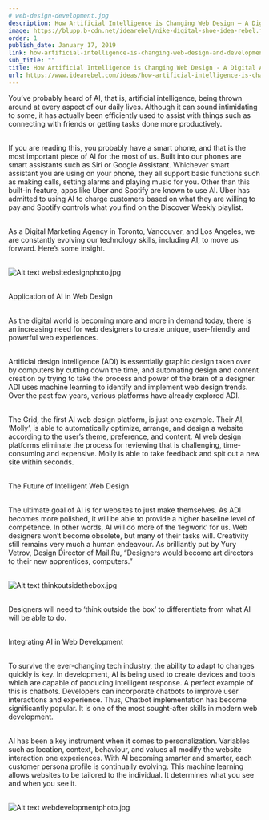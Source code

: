 ```yaml
---
# web-design-development.jpg
description: How Artificial Intelligence is Changing Web Design – A Digital Agency Perspective
image: https://blupp.b-cdn.net/idearebel/nike-digital-shoe-idea-rebel.jpeg?quality=80&width=800
order: 1
publish_date: January 17, 2019
link: how-artificial-intelligence-is-changing-web-design-and-development
sub_title: ""
title: How Artificial Intelligence is Changing Web Design - A Digital Agency Perspective | Idea Rebel
url: https://www.idearebel.com/ideas/how-artificial-intelligence-is-changing-web-design-and-development/
---
```

You’ve probably heard of AI, that is, artificial intelligence, being thrown around at every aspect of our daily lives. Although it can sound intimidating to some, it has actually been efficiently used to assist with things such as connecting with friends or getting tasks done more productively.

\
If you are reading this, you probably have a smart phone, and that is the most important piece of AI for the most of us. Built into our phones are smart assistants such as Siri or Google Assistant. Whichever smart assistant you are using on your phone, they all support basic functions such as making calls, setting alarms and playing music for you. Other than this built-in feature, apps like Uber and Spotify are known to use AI. Uber has admitted to using AI to charge customers based on what they are willing to pay and Spotify controls what you find on the Discover Weekly playlist.

\
As a Digital Marketing Agency in Toronto, Vancouver, and Los Angeles, we are constantly evolving our technology skills, including AI, to move us forward. Here’s some insight.

\
![Alt text](https://blupp.b-cdn.net/idearebel/nike-digital-shoe-idea-rebel.jpeg?quality=80&width=800?quality=80&width=800 "a title")
websitedesignphoto.jpg

\
Application of AI in Web Design

\
As the digital world is becoming more and more in demand today, there is an increasing need for web designers to create unique, user-friendly and powerful web experiences.

\
Artificial design intelligence (ADI) is essentially graphic design taken over by computers by cutting down the time, and automating design and content creation by trying to take the process and power of the brain of a designer. ADI uses machine learning to identify and implement web design trends. Over the past few years, various platforms have already explored ADI.

\
The Grid, the first AI web design platform, is just one example. Their AI, ‘Molly’, is able to automatically optimize, arrange, and design a website according to the user’s theme, preference, and content. AI web design platforms eliminate the process for reviewing that is challenging, time-consuming and expensive. Molly is able to take feedback and spit out a new site within seconds.

\
The Future of Intelligent Web Design

\
The ultimate goal of AI is for websites to just make themselves. As ADI becomes more polished, it will be able to provide a higher baseline level of competence. In other words, AI will do more of the ‘legwork’ for us. Web designers won’t become obsolete, but many of their tasks will. Creativity still remains very much a human endeavour. As brilliantly put by Yury Vetrov, Design Director of Mail.Ru, “Designers would become art directors to their new apprentices, computers.”

\
![Alt text](https://blupp.b-cdn.net/idearebel/nike-digital-shoe-idea-rebel.jpeg?quality=80&width=800?quality=80&width=800 "a title")
thinkoutsidethebox.jpg

\
Designers will need to ‘think outside the box’ to differentiate from what AI will be able to do.

\
Integrating AI in Web Development

\
To survive the ever-changing tech industry, the ability to adapt to changes quickly is key. In development, AI is being used to create devices and tools which are capable of producing intelligent response. A perfect example of this is chatbots. Developers can incorporate chatbots to improve user interactions and experience. Thus, Chatbot implementation has become significantly popular. It is one of the most sought-after skills in modern web development.

\
AI has been a key instrument when it comes to personalization. Variables such as location, context, behaviour, and values all modify the website interaction one experiences. With AI becoming smarter and smarter, each customer persona profile is continually evolving. This machine learning allows websites to be tailored to the individual. It determines what you see and when you see it.

\
![Alt text](https://blupp.b-cdn.net/idearebel/nike-digital-shoe-idea-rebel.jpeg?quality=80&width=800?quality=80&width=800 "a title")
webdevelopmentphoto.jpg
